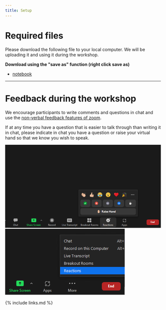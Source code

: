 ```yaml
---
title: Setup
---
```


# Required files

Please download the following file to your local computer.  We will be uploading it and using it during the workshop.  

**Download using the "save as" function (right click save as)**
* <a href ="https://raw.githubusercontent.com/CI-TRACS/High_Performance_Computing/gh-pages/code/participants-copy.ipynb">notebook</a>

---
# Feedback during the workshop

We encourage participants to write comments and questions in chat and use the <a href="https://support.zoom.us/hc/en-us/articles/115001286183-Nonverbal-feedback-during-meetings#:~:text=To%20provide%20nonverbal%20feedback%20or,icon%20again%20to%20remove%20it." target="_blank" >non-verbal feedback features of zoom</a>.

If at any time you have a question that is easier to talk through than writing it in chat, please indicate in chat you have a question or raise your virtual hand so that we know you wish to speak.

<img src="./fig/non-verbal.png" alt="non-verbal icon" >

<img src="./fig/non-verbal_min.png" alt="non-verbal icon from ..." >




{% include links.md %}
